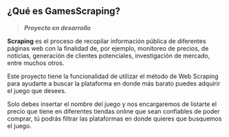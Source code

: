 ## ¿Qué es GamesScraping? 

> ***Proyecto en desarrollo***

**Scraping** es el proceso de recopilar información pública de diferentes páginas web con la finalidad de, por ejemplo, monitoreo de precios, de noticias, generación de clientes potenciales, investigación de mercado, entre muchos otros.

Este proyecto tiene la funcionalidad de utilizar el método de Web Scraping para ayudarte a buscar la plataforma en donde más barato puedes adquirir el juego que desees.

Solo debes insertar el nombre del juego y nos encargaremos de listarte el precio que tiene en diferentes tiendas online que sean confiables de poder comprar, tú podrás filtrar las plataformas en donde quieres que busquemos el juego.

